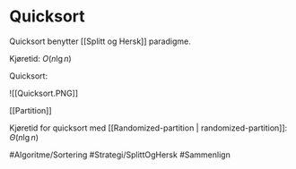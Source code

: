# Quicksort
Quicksort benytter [[Splitt og Hersk]] paradigme.

Kjøretid: $O(n \lg n)$

Quicksort:

![[Quicksort.PNG]]

[[Partition]]

Kjøretid for quicksort med [[Randomized-partition | randomized-partition]]: $\Theta(n \lg n)$

#Algoritme/Sortering 
#Strategi/SplittOgHersk 
#Sammenlign 